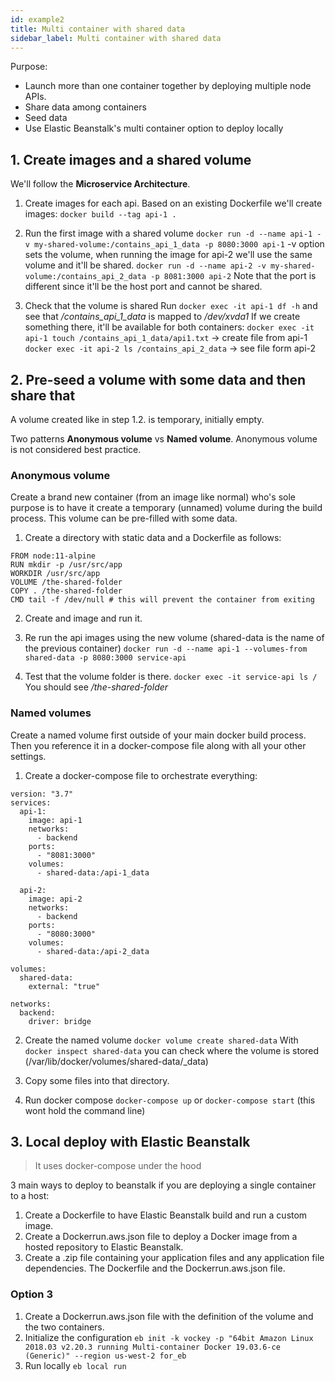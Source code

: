 ```yaml
---
id: example2
title: Multi container with shared data
sidebar_label: Multi container with shared data
---
```


Purpose:

- Launch more than one container together by deploying multiple node APIs.
- Share data among containers
- Seed data
- Use Elastic Beanstalk's multi container option to deploy locally

## 1. Create images and a shared volume

We'll follow the **Microservice Architecture**.

1. Create images for each api. Based on an existing Dockerfile we'll create images:
`docker build --tag api-1 .`

2. Run the first image with a shared volume
`docker run -d --name api-1 -v my-shared-volume:/contains_api_1_data -p 8080:3000 api-1`
-v option sets the volume, when running the image for api-2 we'll use the same volume and it'll be shared.
`docker run -d --name api-2 -v my-shared-volume:/contains_api_2_data -p 8081:3000 api-2`
Note that the port is different since it'll be the host port and cannot be shared.

3. Check that the volume is shared
Run `docker exec -it api-1 df -h` and see that */contains_api_1_data* is mapped to */dev/xvda1*
If we create something there, it'll be available for both containers:
`docker exec -it api-1 touch /contains_api_1_data/api1.txt` -> create file from api-1
`docker exec -it api-2 ls /contains_api_2_data` -> see file form api-2

## 2. Pre-seed a volume with some data and then share that

A volume created like in step 1.2. is temporary, initially empty.

Two patterns **Anonymous volume** vs **Named volume**. Anonymous volume is not considered best practice.

### Anonymous volume

Create a brand new container (from an image like normal) who's sole purpose is to have it create a temporary (unnamed) volume during the build process. This volume can be pre-filled  with some data.

1. Create a directory with static data and a Dockerfile as follows:

```docker
FROM node:11-alpine
RUN mkdir -p /usr/src/app
WORKDIR /usr/src/app
VOLUME /the-shared-folder
COPY . /the-shared-folder
CMD tail -f /dev/null # this will prevent the container from exiting
```

2. Create and image and run it.

3. Re run the api images using the new volume (shared-data is the name of the previous container)
`docker run -d --name api-1 --volumes-from shared-data -p 8080:3000 service-api`

4. Test that the volume folder is there.
`docker exec -it service-api ls /`
You should see */the-shared-folder*

### Named volumes

Create a named volume first outside of your main docker build process.  Then you reference it in a docker-compose file along with all your other settings.

1. Create a docker-compose file to orchestrate everything:

```
version: "3.7"
services:
  api-1:
    image: api-1
    networks:
      - backend
    ports:
      - "8081:3000"
    volumes:
      - shared-data:/api-1_data

  api-2:
    image: api-2
    networks:
      - backend
    ports:
      - "8080:3000"
    volumes:
      - shared-data:/api-2_data

volumes:
  shared-data:
    external: "true"
  
networks:
  backend:
    driver: bridge
```

2. Create the named volume
`docker volume create shared-data`
With `docker inspect shared-data` you can check where the volume is stored (/var/lib/docker/volumes/shared-data/_data)

3. Copy some files into that directory.

4. Run docker compose `docker-compose up` or `docker-compose start` (this wont hold the command line)

## 3. Local deploy with Elastic Beanstalk

> It uses docker-compose under the hood

3 main ways to deploy to beanstalk if you are deploying a single container to a host:

1. Create a Dockerfile to have Elastic Beanstalk build and run a custom image.
2. Create a Dockerrun.aws.json file to deploy a Docker image from a hosted repository to Elastic Beanstalk.
3. Create a .zip file containing your application files and any application file dependencies.  The Dockerfile and the Dockerrun.aws.json file.

### Option 3

1. Create a Dockerrun.aws.json file with the definition of the volume and the two containers.
2. Initialize the configuration `eb init -k vockey -p "64bit Amazon Linux 2018.03 v2.20.3 running Multi-container Docker 19.03.6-ce (Generic)" --region us-west-2 for_eb`
3. Run locally `eb local run`
